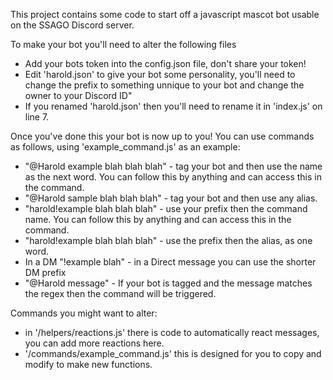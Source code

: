 This project contains some code to start off a javascript mascot bot usable on the SSAGO Discord server. 

To make your bot you'll need to alter the following files
<ul><li>Add your bots token into the config.json file, don't share your token!</li>
  <li>Edit 'harold.json' to give your bot some personality, you'll need to change the prefix to something unnique to your bot and change the owner to your Discord ID"</li>
  <li>If you renamed 'harold.json' then you'll need to rename it in 'index.js' on line 7.</li>
</ul>

Once you've done this your bot is now up to you! You can use commands as follows, using 'example_command.js' as an example:
<ul><li>"@Harold example blah blah blah" - tag your bot and then use the name as the next word. You can follow this by anything and can access this in the command.</li>
<li>"@Harold sample blah blah blah" - tag your bot and then use any alias.</li>
  <li>"harold!example blah blah blah" - use your prefix then the command name. You can follow this by anything and can access this in the command.</li>
  <li>"harold!example blah blah blah" - use the prefix then the alias, as one word.</li>
  <li>In a DM "!example blah" - in a Direct message you can use the shorter DM prefix</li>
  <li>"@Harold message" - If your bot is tagged and the message matches the regex then the command will be triggered.</li>
</ul>

Commands you might want to alter:
<ul><li>in '/helpers/reactions.js' there is code to automatically react messages, you can add more reactions here.</li>
  <li>'/commands/example_command.js' this is designed for you to copy and modify to make new functions.</li>
  </ul>
  
